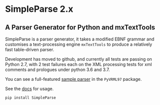 # SimpleParse 2.x
## A Parser Generator for Python and mxTextTools

SimpleParse is a parser generator, it takes a modified EBNF
grammar and customises a text-processing engine `mxTextTools`
to produce a relatively fast table-driven parser.

Development has moved to github, and currently all tests are passing
on Python 2.7, with 2 test failures each on the XML processing
tests for xml comments and prologues under python 3.6 and 3.7.

You can see a full-featured [sample parser](https://github.com/mcfletch/pyvrml97/blob/master/vrml/vrml97/parser.py)
in the `PyVRML97` package.

See the [docs](./blob/master/docs/index.html) for usage.

```pip install SimpleParse```
